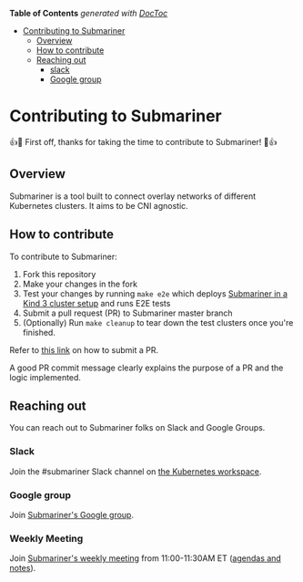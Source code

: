 <!-- START doctoc generated TOC please keep comment here to allow auto update -->
<!-- DON'T EDIT THIS SECTION, INSTEAD RE-RUN doctoc TO UPDATE -->
**Table of Contents**  *generated with [DocToc](https://github.com/thlorenz/doctoc)*

- [Contributing to Submariner](#contributing-to-submariner)
  - [Overview](#overview)
  - [How to contribute](#how-to-contribute)
  - [Reaching out](#reaching-out)
    - [slack](#slack)
    - [Google group](#google-group)

<!-- END doctoc generated TOC please keep comment here to allow auto update -->

# Contributing to Submariner

:+1::tada: First off, thanks for taking the time to contribute to Submariner! :tada::+1:

## Overview

Submariner is a tool built to connect overlay networks of different Kubernetes clusters. It aims to be CNI agnostic.

## How to contribute

To contribute to Submariner:

1. Fork this repository
2. Make your changes in the fork
3. Test your changes by running `make e2e` which deploys [Submariner in a Kind 3 cluster setup](https://github.com/submariner-io/submariner/blob/master/scripts/kind-e2e/README.md) and runs E2E tests
4. Submit a pull request (PR) to Submariner master branch
5. (Optionally) Run `make cleanup` to tear down the test clusters once you're finished.

Refer to [this link](https://help.github.com/en/articles/creating-a-pull-request-from-a-fork) on how to submit a PR.

A good PR commit message clearly explains the purpose of a PR and the logic implemented.

## Reaching out

You can reach out to Submariner folks on Slack and Google Groups.

### Slack

Join the #submariner Slack channel on [the Kubernetes workspace](https://kubernetes.slack.com/).

### Google group

Join [Submariner's Google group](https://groups.google.com/forum/#!forum/submariner-dev).

### Weekly Meeting

Join [Submariner's weekly meeting](https://bluejeans.com/3472508766) from 11:00-11:30AM ET ([agendas and notes](https://docs.google.com/document/d/1qnZ2LpF_rXGfnYYPNTldQ4WbeEUxwnuQD-xTC6GbZdg)).
